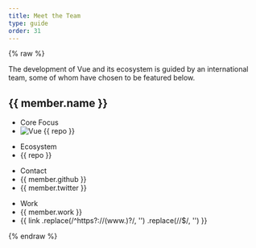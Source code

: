 ```yaml
---
title: Meet the Team
type: guide
order: 31
---
```


{% raw %}
<div id="team-members">
  <p>
    The development of Vue and its ecosystem is guided by an international team, some of whom have chosen to be featured below.
  </p>

  <team-member
    v-for="member in team"
    :key="member.github"
    :member="member"
    inline-template>
    <div class="team-member">
      <h2 :id="'team-member-' + member.name.toLowerCase().replace(/\W/g, '-')">
        {{ member.name }}
        <img
          v-if="member.image"
          :src="member.image"
          :alt="member.name"
        >
      </h2>
      <ul
        v-if="member.reposOfficial"
        class="team-member-official-repos"
      >
        <li class="team-member-category-label">Core Focus</li>
        <li v-for="repo in member.reposOfficial">
          <a
            :href="'https://github.com/vuejs/' + repo"
            target="_blank"
          >
            <img src="/images/logo.png" alt="Vue">
            {{ repo }}
          </a>
        </li>
      </ul>
      <ul v-if="member.github && member.reposPersonal">
        <li class="team-member-category-label">Ecosystem</li>
        <li v-for="repo in member.reposPersonal">
          <a
            :href="'https://github.com/' + member.github + '/' + repo"
            target="_blank"
          >
            <i class="fa fa-github"></i>
            {{ repo }}
          </a>
        </li>
      </ul>
      <ul v-if="member.github || member.twitter">
        <li class="team-member-category-label">Contact</li>
        <li v-if="member.github">
          <a
            :href="'https://github.com/' + member.github"
            target="_blank"
          >
            <i class="fa fa-github"></i>
            {{ member.github }}
          </a>
        </li>
        <li v-if="member.twitter">
          <a
            :href="'https://twitter.com/' + member.twitter"
            target="_blank"
          >
            <i class="fa fa-twitter"></i>
            {{ member.twitter }}
          </a>
        </li>
      </ul>
      <ul v-if="member.work || member.links">
        <li class="team-member-category-label">Work</li>
        <li v-if="member.work">
          <i class="fa fa-briefcase"></i>
          {{ member.work }}
        </li>
        <li v-for="link in member.links">
          <a :href="link" target="_blank">
            <i class="fa fa-link"></i>
            {{
              link
                .replace(/^https?:\/\/(www\.)?/, '')
                .replace(/\/$/, '')
            }}
          </a>
        </li>
      </ul>
    </div>
  </team-member>
</div>

<script>
(function () {
  var team = [{
    name: 'Evan You',
    image: 'https://avatars3.githubusercontent.com/u/499550?v=3&s=460',
    github: 'yyx990803',
    twitter: 'youyuxi',
    work: 'Creator @ Vue.js',
    links: [
      'https://www.patreon.com/evanyou'
    ]
  }]

  team = team.concat(shuffle([
    {
      name: 'Chris Fritz',
      image: 'https://avatars1.githubusercontent.com/u/2327556?v=3&s=460',
      github: 'chrisvfritz',
      twitter: 'chrisvfritz',
      work: 'Consultant',
      reposOfficial: [
        'vuejs.org', 'vue-migration-helper'
      ],
      reposPersonal: [
        'vue-2.0-simple-routing-example', 'vue-ssr-demo-simple'
      ]
    },
    {
      name: 'Eduardo',
      image: 'https://avatars0.githubusercontent.com/u/664177?v=3&s=460',
      github: 'posva',
      twitter: 'posva',
      work: 'Lead Instructor @ IronHack',
      reposOfficial: [
        'vuefire', 'vue-router'
      ],
      reposPersonal: [
        'vuexfire', 'vue-mdc', 'vue-motion'
      ],
      links: [
        'https://www.codementor.io/posva'
      ]
    },
    {
      name: 'Jinjiang',
      image: 'https://en.gravatar.com/userimage/13176194/461845e850f200dd434da75b198f0952.jpg?size=800',
      github: 'jinjiang',
      twitter: 'zhaojinjiang',
      work: 'Alibaba',
      reposPersonal: [
        'Weex'
      ]
    },
    {
      name: 'Egoist',
      github: 'egoist',
      twitter: 'rem_rin_rin',
      reposOfficial: [
        'vue-cli'
      ],
      reposPersonal: [
        'poi', 'ream', 'vue-play'
      ]
    },
    {
      name: 'Katashin',
      work: 'oRo Co., Ltd.',
      image: 'https://avatars1.githubusercontent.com/u/2194624?v=3&s=400',
      github: 'ktsn',
      twitter: 'ktsn',
      reposOfficial: [
        'vuex', 'vue-class-component'
      ]
    },
    {
      name: 'Kazupon',
      work: 'CTO',
      image: 'https://avatars0.githubusercontent.com/u/72989',
      github: 'kazupon',
      twitter: 'kazu_pon',
      reposOfficial: [
        'jp.vuejs.org'
      ],
      reposPersonal: [
        'vue-i18n', 'vue-i18n-loader', 'vue-validator'
      ],
      links: [
        'https://cuusoo.com', 'http://frapwings.jp'
      ]
    },
    {
      name: 'Sebastien Chopin',
      image: 'https://avatars0.githubusercontent.com/u/904724?v=3&s=460',
      github: 'Atinux',
      twitter: 'Atinux',
      reposPersonal: [
        'nuxt/nuxt.js'
      ],
      links: [
        'https://orion.sh/'
      ]
    },
    {
      name: 'Rahul Kadyan',
      work: 'Headout',
      image: 'https://github.com/znck.png',
      github: 'znck',
      twitter: 'znck0',
      reposOfficial: [
        'rollup-plugin-vue', 'vue-issue-helper'
      ],
      reposPersonal: [
        'vue-keynote', 'bootstrap-for-vue', 'vue-interop'
      ],
      links: [
        'https://znck.me', 'https://www.codementor.io/znck'
      ]
    },
    {
      name: 'Alan Song',
      work: 'Cofounder @ Futurenda',
      github: 'fnlctrl',
      reposOfficial: [
        'vue-router'
      ]
    },
    {
      name: 'Khary Sharpe',
      github: 'kharysharpe',
      twitter: 'kharysharpe',
      links: [
        'https://twitter.com/VueJsNews',
        'http://www.kharysharpe.com/'
      ]
    },
    {
      name: 'Blake Newman',
      work: 'Software Engineer @ Attest (askattest.com)',
      image: 'https://pbs.twimg.com/profile_images/805492508826419200/tabo2HEa_400x400.jpg',
      github: 'blakenewman',
      twitter: 'blake-newman',
      reposOfficial: [
        'vuex', 'vue-router', 'vue-loader'
      ]
    },
    {
      name: 'Phan An',
      image: 'https://www.dropbox.com/s/u9tl5lkb7s8dw0b/avatar.jpg?dl=1',
      github: 'phanan',
      twitter: 'notphanan',
      reposOfficial: [
        'vuejs.org'
      ],
      reposPersonal: [
        'vuequery', 'vue-google-signin-button'
      ],
      links: [
        'https://koel.phanan.net/'
      ]
    }
  ]))

  Vue.component('team-member', {
    props: {
      member: Object
    }
  })

  new Vue({
    el: '#team-members',
    data: {
      team: team
    }
  })

  /**
  * Shuffles array in place.
  * @param {Array} a items The array containing the items.
  */
  function shuffle(a) {
    var j, x, i;
    for (i = a.length; i; i--) {
      j = Math.floor(Math.random() * i);
      x = a[i - 1];
      a[i - 1] = a[j];
      a[j] = x;
    }
    return a
  }
})()
</script>
{% endraw %}
